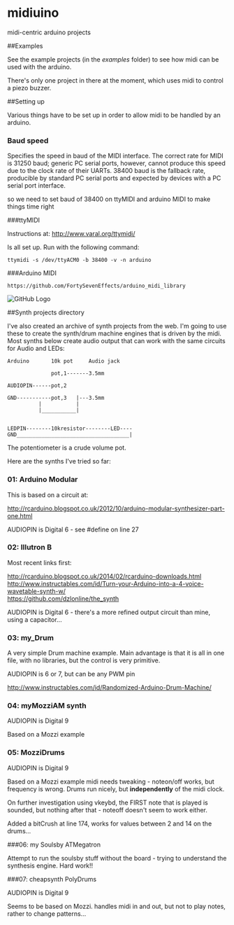 # midiuino
midi-centric arduino projects

##Examples

See the example projects (in the *examples* folder) to see how midi can be used with the arduino. 

There's only one project in there at the moment, which uses midi to control a piezo buzzer. 



##Setting up

Various things have to be set up in order to allow midi to be handled by an arduino. 

### Baud speed

Specifies the speed in baud of the MIDI interface. The correct rate for MIDI is 31250 baud; generic PC serial ports, however, cannot produce this speed due to the clock rate of their UARTs. 38400 baud is the fallback rate, producible by standard PC serial ports and expected by devices with a PC serial port interface.

so we need to set baud of 38400 on ttyMIDI and arduino MIDI to make things time right

###ttyMIDI

Instructions at: http://www.varal.org/ttymidi/

Is all set up. Run with the following command:

    ttymidi -s /dev/ttyACM0 -b 38400 -v -n arduino
    
###Arduino MIDI

```https://github.com/FortySevenEffects/arduino_midi_library```


![GitHub Logo](/home/sjh/Arduino/sketch_ttymidi_buzz_tone/midi_piezo_3led_bb.png)


##Synth projects directory

I've also created an archive of synth projects from the web. I'm going to use these to
create the synth/drum machine engines that is driven by the midi. 
Most synths below create audio output that can work with the same circuits for Audio and LEDs:

```
Arduino		  10k pot     Audio jack

              pot,1-------3.5mm

AUDIOPIN------pot,2       

GND-----------pot,3   |---3.5mm
          |           |
          |___________|
          
          
LEDPIN--------10kresistor--------LED----
GND____________________________________|          
```

The potentiometer is a crude volume pot. 

Here are the synths I've tried so far: 

### 01: Arduino Modular

This is based on a circuit at: 

http://rcarduino.blogspot.co.uk/2012/10/arduino-modular-synthesizer-part-one.html

AUDIOPIN is Digital 6 - see #define on line 27


### 02: Illutron B

Most recent links first: 

http://rcarduino.blogspot.co.uk/2014/02/rcarduino-downloads.html  
http://www.instructables.com/id/Turn-your-Arduino-into-a-4-voice-wavetable-synth-w/  
https://github.com/dzlonline/the_synth  

AUDIOPIN is Digital 6 - there's a more refined output circuit than mine, using a capacitor...

### 03: my_Drum

A very simple Drum machine example. Main advantage is that it is all in one file, with no libraries, but the control is very primitive. 

AUDIOPIN is 6 or 7, but can be any PWM pin

http://www.instructables.com/id/Randomized-Arduino-Drum-Machine/  

### 04: myMozziAM synth

AUDIOPIN is Digital 9

Based on a Mozzi example


### 05: MozziDrums

AUDIOPIN is Digital 9

Based on a Mozzi example midi needs tweaking - noteon/off works, but frequency is wrong. Drums run nicely, but __independently__ of the midi clock.

On further investigation using vkeybd, the FIRST note that is played is sounded, but nothing after that - noteoff doesn't seem to work either.

Added a bitCrush at line 174, works for values between 2 and 14 on the drums...


###06: my Soulsby ATMegatron

Attempt to run the soulsby stuff without the board - trying to understand the synthesis engine. Hard work!!

###07: cheapsynth PolyDrums 

AUDIOPIN is Digital 9

Seems to be based on Mozzi. handles midi in and out, but not to play notes, rather to change patterns...


		
